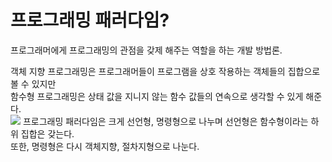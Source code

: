 # 프로그래밍 패러다임? 
프로그래머에게 프로그래밍의 관점을 갖제 해주는 역할을 하는 개발 방법론.<br/>

객체 지향 프로그래밍은 프로그래머들이 프로그램을 상호 작용하는 객체들의 집합으로 볼 수 있지만<br/>
함수형 프로그래밍은 상태 값을 지니지 않는 함수 값들의 연속으로 생각할 수 있게 해준다.<br/>
![](https://velog.velcdn.com/images%2Fyounoah%2Fpost%2Fcffd5058-66a1-4842-8baa-e01ec7f54d07%2F2021-08-05_10-57-24.png)
프로그래밍 패러다임은 크게 선언형, 명령형으로 나누며 선언형은 함수형이라는 하위 집합은 갖는다.<br/>
또한, 명령형은 다시 객체지향, 절차지형으로 나눈다.

